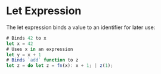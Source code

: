 # Let Expression

The let expression binds a value to an identifier for later use:

```js
# Binds 42 to x
let x = 42
# Uses x in an expression
let y = x + 1
# Binds `add` function to z
let z = do let z = fn(x): x + 1; | z(1);
```
